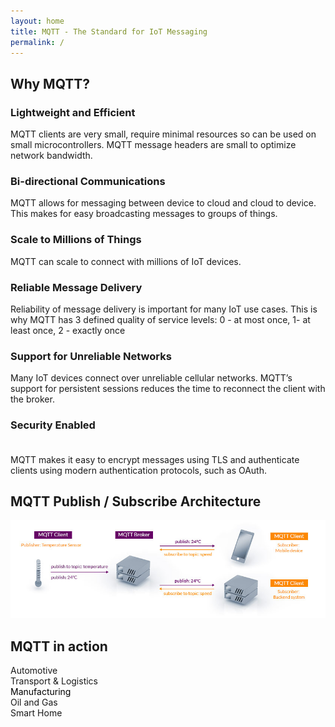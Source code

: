 ```yaml
---
layout: home
title: MQTT - The Standard for IoT Messaging 
permalink: /
---
```


<div class="centered-80">
   <h2>Why MQTT?</h2> 
   <section id="keyfeature-list">
   <div class="keyfeature">
      <h3>Lightweight and Efficient</h3>
      <p>MQTT clients are very small, require minimal resources so can be used on small microcontrollers. MQTT message headers are small to optimize network bandwidth.
      </p>
   </div>
   <div class="keyfeature">
      <h3>Bi-directional Communications</h3>
      <p>MQTT allows for messaging between device to cloud and cloud to device. This makes for easy broadcasting messages to groups of things.
      </p>
   </div>
   <div class="keyfeature">
      <h3>Scale to Millions of Things</h3>
      <p>MQTT can scale to connect with millions of IoT devices.
      </p>
   </div>
   <div class="keyfeature">
      <h3>Reliable Message Delivery</h3>
      <p>Reliability of message delivery is important for many IoT use cases. This is why MQTT has 3 defined quality of service levels: 0 - at most once, 1- at least once, 2 - exactly once
      </p>
   </div>
   <div class="keyfeature">
      <h3>Support for Unreliable Networks</h3>
      <p>Many IoT devices connect over unreliable cellular networks. MQTT’s support for persistent sessions reduces the time to reconnect the client with the broker.
      </p>
   </div>
   <div class="keyfeature">
      <h3>Security Enabled<br/>&nbsp;</h3>
      <p>MQTT makes it easy to encrypt messages using TLS and authenticate clients using modern authentication protocols, such as OAuth.
      </p>
   </div>
   </section>

   <h2>MQTT Publish / Subscribe Architecture</h2> 
   <section id="pub-sub-graphic">
      <img src="/img/mqtt-pub-sub.jpg" alt="MQTT: publish / subscribe architecture" title="MQTT: publish / subscribe architecture">
   </section>
</div>

<section id="mqtt-in-action">
<h2>MQTT in action</h2> 
   <div class="mqtt-in-action-box" style="background-image: url('/img/automotive.jpg');">Automotive</div>
   <div class="mqtt-in-action-box" style="background-image: url('/img/transport.jpg');">Transport & Logistics</div>
   <div class="mqtt-in-action-box" style="background-image: url('/img/manufacturing.jpg');"><span style="color: #000">Manufacturing</span></div>
   <div class="mqtt-in-action-box" style="background-image: url('/img/oil-and-gas.jpg');">Oil and Gas</div>
   <div class="mqtt-in-action-box" style="background-image: url('/img/smart-home.jpg');">Smart Home</div>
</section>


